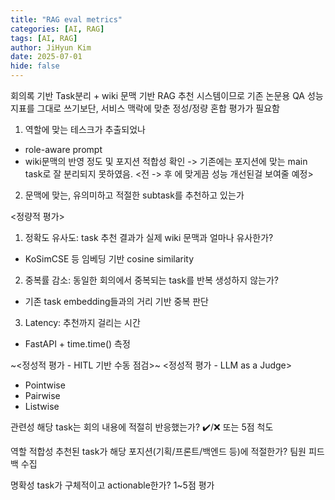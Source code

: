 ```yaml
---
title: "RAG eval metrics"
categories: [AI, RAG]
tags: [AI, RAG]
author: JiHyun Kim
date: 2025-07-01
hide: false
---
```



회의록 기반 Task분리 + wiki 문맥 기반 RAG 추천 시스템이므로
기존 논문용 QA 성능 지표를 그대로 쓰기보단, 서비스 맥락에 맞춘 정성/정량 혼합 평가가 필요함

1. 역할에 맞는 테스크가 추출되었나
- role-aware prompt 
- wiki문맥의 반영 정도 및 포지션 적합성 확인 -> 기존에는 포지션에 맞는 main task로 잘 분리되지 못하였음.
<전 -> 후 에 맞게끔 성능 개선된걸 보여줄 예정>


2. 문맥에 맞는, 유의미하고 적절한 subtask를 추천하고 있는가



<정량적 평가>
1. 정확도 유사도: task 추천 결과가 실제 wiki 문맥과 얼마나 유사한가?
- KoSimCSE 등 임베딩 기반 cosine similarity 

2. 중복률 감소: 동일한 회의에서 중복되는 task를 반복 생성하지 않는가? 
- 기존 task embedding들과의 거리 기반 중복 판단

3. Latency: 추천까지 걸리는 시간 
- FastAPI + time.time() 측정


~<정성적 평가 - HITL 기반 수동 점검>~ 
<정성적 평가 - LLM as a Judge>
- Pointwise
- Pairwise
- Listwise

관련성
해당 task는 회의 내용에 적절히 반응했는가?
✔️/❌ 또는 5점 척도

역할 적합성
추천된 task가 해당 포지션(기획/프론트/백엔드 등)에 적절한가?
팀원 피드백 수집

명확성
task가 구체적이고 actionable한가?
1~5점 평가


